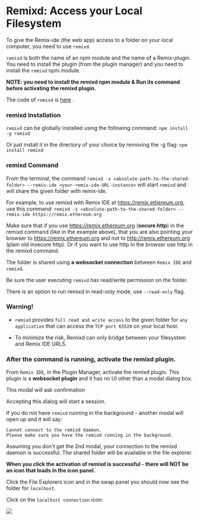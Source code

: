 Remixd: Access your Local Filesystem 
=========================================
To give the Remix-ide (the web app) access to a folder on your local computer, you need to use `remixd`.  

`remixd` is both the name of an npm module and the name of a Remix-plugin.  You need to install the plugin (from the plugin manager) and you need to install the `remixd` npm module. 


**NOTE: you need to install the remixd npm module & Run its command before activating the remixd plugin.**

The code of `remixd` is
[here](https://github.com/ethereum/remixd) .

### remixd Installation
`remixd` can be globally installed using the following command:
`npm install -g remixd`

Or just install it in the directory of your choice by removing the -g flag:
`npm install remixd`

### remixd Command
From the terminal, the command `remixd -s <absolute-path-to-the-shared-folder> --remix-ide <your-remix-ide-URL-instance>` will start `remixd` and will share the given folder with remix-ide. 

For example, to use remixd with Remix IDE at https://remix.ethereum.org, use this command: 
`remixd -s <absolute-path-to-the-shared-folder> --remix-ide https://remix.ethereum.org`

Make sure that if you use https://remix.ethereum.org (**secure http**) in the remixd command (like in the example above), that you are also pointing your browser to https://remix.ethereum.org and not to http://remix.ethereum.org (plain old insecure http).  Or if you want to use http in the browser use http in the remixd command.

The folder is shared using **a websocket connection** between `Remix IDE`
and `remixd`.

Be sure the user executing `remixd` has read/write permission on the
folder.

There is an option to run remixd in read-only mode, use `--read-only` flag.

### Warning!
- `remixd` provides `full read and write access` to the given folder for `any
application` that can access the `TCP port 65520` on your local host.

- To minimize the risk, Remixd can only bridge between your filesystem and Remix IDE URLS.

### After the command is running, activate the remixd plugin.
From `Remix IDE`, in the Plugin Manager, activate the remixd plugin.  This plugin is a **websocket plugin** and it has no UI other than a modal dialog box.

This modal will ask confirmation

Accepting this dialog will start a session.

If you do not have `remixd` running in the background - another modal will open up and it will say: 

```
Cannot connect to the remixd daemon. 
Please make sure you have the remixd running in the background.
```

Assuming you don't get the 2nd modal, your connection to the remixd daemon is successful. The shared folder will be available in the file explorer.

**When you click the activation of remixd is successful - there will NOT be an icon that loads in the icon panel.**

Click the File Explorers icon and in the swap panel you should now see the folder for `localhost`.

Click on the `localhost connection` icon:

![](images/a-remixd-success.png)


